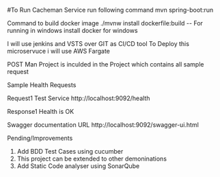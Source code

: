#To Run Cacheman Service run following command
mvn spring-boot:run

Command to build docker image 
./mvnw install dockerfile:build
-- For running in windows install docker for windows

I will use jenkins and VSTS over GIT as CI/CD tool
To Deploy this microservuce i will use AWS Fargate

POST Man Project is inculded in the Project which contains all sample request

Sample Health Requests

Request1
Test Service
http://localhost:9092/health

Response1
Health is OK

Swagger documentation URL
http://localhost:9092/swagger-ui.html


Pending/Improvements

1) Add BDD Test Cases using cucumber
2) This project can be extended to other demoninations
3) Add Static Code analyser using SonarQube

